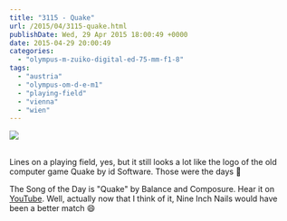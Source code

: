 ```yaml
---
title: "3115 - Quake"
url: /2015/04/3115-quake.html
publishDate: Wed, 29 Apr 2015 18:00:49 +0000
date: 2015-04-29 20:00:49
categories: 
  - "olympus-m-zuiko-digital-ed-75-mm-f1-8"
tags: 
  - "austria"
  - "olympus-om-d-e-m1"
  - "playing-field"
  - "vienna"
  - "wien"
---
```

<div class="container">
<div class="center"><a target="_blank" href="https://d25zfm9zpd7gm5.cloudfront.net/1200x1200/2015/20150414_152439_lr.jpg"><img src="https://d25zfm9zpd7gm5.cloudfront.net/0600x0600/2015/20150414_152439_lr.jpg" /></a></div>
</div>
<br />

Lines on a playing field, yes, but it still looks a lot like the logo of the old computer game Quake by id Software. Those were the days 🙂

The Song of the Day is "Quake" by Balance and Composure. Hear it on <a href="https://www.youtube.com/watch?v=-yS5flLLhOs" target="_blank">YouTube</a>. Well, actually now that I think of it, Nine Inch Nails would have been a better match 😄

